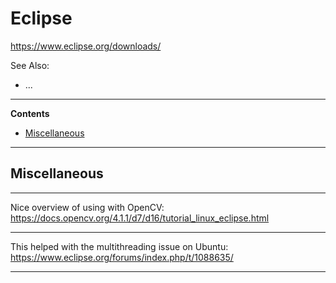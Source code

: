 # Eclipse

https://www.eclipse.org/downloads/

See Also:

- ...

---

**Contents**

- [Miscellaneous](Eclipse.md#miscellaneous)

---

## Miscellaneous

---

Nice overview of using with OpenCV:
https://docs.opencv.org/4.1.1/d7/d16/tutorial_linux_eclipse.html

---

This helped with the multithreading issue on Ubuntu:
https://www.eclipse.org/forums/index.php/t/1088635/

---
